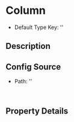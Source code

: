 # Column
* Default Type Key: ''


## Description



## Config Source
* Path: ''
```TypeScript
 
```

## Property Details
